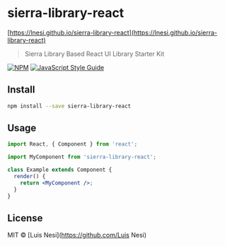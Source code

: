 # sierra-library-react

[https://lnesi.github.io/sierra-library-react](https://lnesi.github.io/sierra-library-react)

> Sierra Library Based React UI Library Starter Kit

[![NPM](https://img.shields.io/npm/v/sierra-library-react.svg)](https://www.npmjs.com/package/sierra-library-react) [![JavaScript Style Guide](https://img.shields.io/badge/code_style-standard-brightgreen.svg)](https://standardjs.com)

## Install

```bash
npm install --save sierra-library-react
```

## Usage

```jsx
import React, { Component } from 'react';

import MyComponent from 'sierra-library-react';

class Example extends Component {
  render() {
    return <MyComponent />;
  }
}
```

## License

MIT © [Luis Nesi](https://github.com/Luis Nesi)
